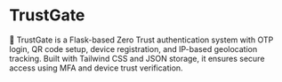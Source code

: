 # TrustGate
🔐 TrustGate is a Flask-based Zero Trust authentication system with OTP login, QR code setup, device registration, and IP-based geolocation tracking. Built with Tailwind CSS and JSON storage, it ensures secure access using MFA and device trust verification.
